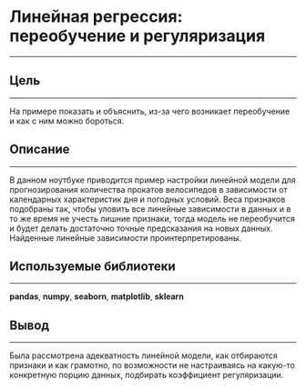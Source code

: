 # Линейная регрессия: переобучение и регуляризация
___
## Цель
___
На примере показать и объяснить, из-за чего возникает переобучение и как с ним можно бороться.
## Описание
___
В данном ноутбуке приводится пример настройки линейной модели для прогнозирования количества прокатов велосипедов в зависимости от календарных характеристик дня и погодных условий. Веса признаков подобраны так, чтобы уловить все линейные зависимости в данных и в то же время не учесть лишние признаки, тогда модель не переобучится и будет делать достаточно точные предсказания на новых данных. Найденные линейные зависимости проинтерпретированы.
## Используемые библиотеки
___
__pandas__, __numpy__, __seaborn__, __matplotlib__, __sklearn__
## Вывод
___
Была рассмотрена адекватность линейной модели, как отбираются признаки и как грамотно, по возможности не настраиваясь на какую-то конкретную порцию данных, подбирать коэффициент регуляризации.
